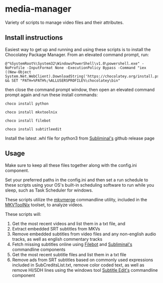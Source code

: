 # media-manager
Variety of scripts to manage video files and their attributes.

## Install instructions

Easiest way to get up and running and using these scripts is to install the Chocolatey Package Manager. From an elevated command prompt, run:

```
@"%SystemRoot%\System32\WindowsPowerShell\v1.0\powershell.exe" -NoProfile -InputFormat None -ExecutionPolicy Bypass -Command "iex ((New-Object System.Net.WebClient).DownloadString('https://chocolatey.org/install.ps1'))" && SET "PATH=%PATH%;%ALLUSERSPROFILE%\chocolatey\bin"
```
then close the command prompt window, then open an elevated command prompt again and run these install commands:

```
choco install python
```
```
choco install mkxtoolnix
```
```
choco install filebot
```
```
choco install subtitleedit
```
Install the latest .whl file for python3 from [Subliminal's](https://github.com/Diaoul/subliminal/releases) github release page

## Usage
Make sure to keep all these files together along with the config.ini component.

Set your preferred paths in the config.ini and then set a run schedule to these scripts using your
OS's built-in scheduling software to run while you sleep, such as Task Scheduler for windows.

These scripts utilize the [mkvmerge](https://mkvtoolnix.download/doc/mkvmerge.html) commandline utility, included 
in the [MKVToolNix](https://mkvtoolnix.download/) toolset, to analyze videos.

These scripts will:

1. Get the most recent videos and list them in a txt file, and
2. Extract embedded SRT subtitles from MKVs
3. Remove embedded subtitles from video files and any non-english audio tracks, as well as english commentary tracks
4. Fetch missing subtitles online using [Filebot](https://www.filebot.net/) and [Subliminal's](https://subliminal.readthedocs.io/en/latest/) commandline components
5. Get the most recent subtitle files and list them in a txt file
6. Remove ads from SRT subtitles based on commonly used expressions included in SubCreditsList.txt, remove color coded text, as well as
remove HI/SDH lines using the windows tool [Subtitle Edit's](http://www.nikse.dk/subtitleedit/) commandline component
